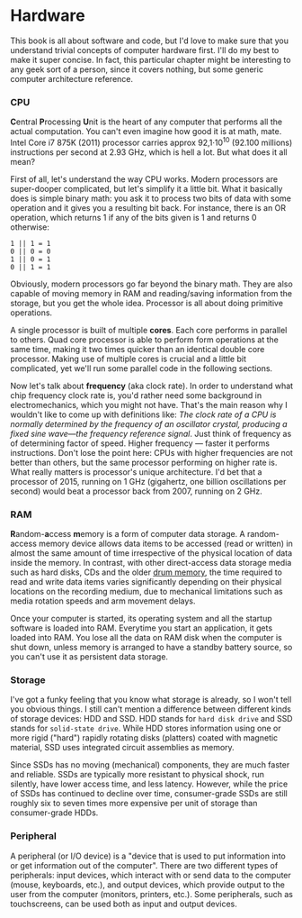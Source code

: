 # Hardware

This book is all about software and code, but I'd love to make sure that you understand trivial concepts of computer hardware first. I'll do my best to make it super concise. In fact, this particular chapter might be interesting to any geek sort of a person, since it covers nothing, but some generic computer architecture reference.

### CPU
**C**entral **P**rocessing **U**nit is the heart of any computer that performs all the actual computation. You can't even imagine how good it is at math, mate. Intel Core i7 875K (2011) processor carries approx 92,1·10<sup>10</sup> (92.100 millions) instructions per second at 2.93 GHz, which is hell a lot. But what does it all mean?

First of all, let's understand the way CPU works. Modern processors are super-dooper complicated, but let's simplify it a little bit. What it basically does is simple binary math: you ask it to process two bits of data with some operation and it gives you a resulting bit back. For instance, there is an OR operation, which returns 1 if any of the bits given is 1 and returns 0 otherwise:
```
1 || 1 = 1
0 || 0 = 0
1 || 0 = 1
0 || 1 = 1
```

Obviously, modern processors go far beyond the binary math. They are also capable of moving memory in RAM and reading/saving information from the storage, but you get the whole idea. Processor is all about doing primitive operations.

A single processor is built of multiple **cores**. Each core performs in parallel to others. Quad core processor is able to perform form operations at the same time, making it two times quicker than an identical double core processor. Making use of multiple cores is crucial and a little bit complicated, yet we'll run some parallel code in the following sections.

Now let's talk about **frequency** (aka clock rate). In order to understand what chip frequency clock rate is, you'd rather need some background in electromechanics, which you might not have. That's the main reason why I wouldn't like to come up with definitions like: *The clock rate of a CPU is normally determined by the frequency of an oscillator crystal, producing a fixed sine wave—the frequency reference signal*. Just think of frequency as of determining factor of speed. Higher frequency — faster it performs instructions. Don't lose the point here: CPUs with higher frequencies are not better than others, but the same processor performing on higher rate is. What really matters is processor's unique architecture. I'd bet that a processor of 2015, running on 1 GHz (gigahertz, one billion oscillations per second) would beat a processor back from 2007, running on 2 GHz.

### RAM
**R**andom-**a**ccess **m**emory is a form of computer data storage. A random-access memory device allows data items to be accessed (read or written) in almost the same amount of time irrespective of the physical location of data inside the memory. In contrast, with other direct-access data storage media such as hard disks, CDs and the older [drum memory](https://en.wikipedia.org/wiki/Drum_memory), the time required to read and write data items varies significantly depending on their physical locations on the recording medium, due to mechanical limitations such as media rotation speeds and arm movement delays.

Once your computer is started, its operating system and all the startup software is loaded into RAM. Everytime you start an application, it gets loaded into RAM. You lose all the data on RAM disk when the computer is shut down, unless memory is arranged to have a standby battery source, so you can't use it as persistent data storage.

### Storage
I've got a funky feeling that you know what storage is already, so I won't tell you obvious things. I still can't mention a difference between different kinds of storage devices: HDD and SSD. HDD stands for `hard disk drive` and SSD stands for `solid-state drive`. While HDD stores information using one or more rigid ("hard") rapidly rotating disks (platters) coated with magnetic material, SSD uses integrated circuit assemblies as memory.

Since SSDs has no moving (mechanical) components, they are much faster and reliable. SSDs are typically more resistant to physical shock, run silently, have lower access time, and less latency. However, while the price of SSDs has continued to decline over time, consumer-grade SSDs are still roughly six to seven times more expensive per unit of storage than consumer-grade HDDs.

### Peripheral
A peripheral (or I/O device) is a "device that is used to put information into or get information out of the computer". There are two different types of peripherals: input devices, which interact with or send data to the computer (mouse, keyboards, etc.), and output devices, which provide output to the user from the computer (monitors, printers, etc.). Some peripherals, such as touchscreens, can be used both as input and output devices.
